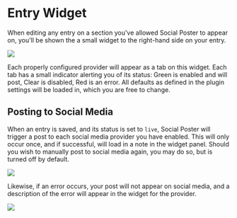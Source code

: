 # Entry Widget

When editing any entry on a section you've allowed Social Poster to appear on, you'll be shown the a small widget to the right-hand side on your entry.

![](https://raw.githubusercontent.com/engram-design/SocialPoster/master/screenshots/entry-edit.png)

Each properly configured provider will appear as a tab on this widget. Each tab has a small indicator alerting you of its status: Green is enabled and will post, Clear is disabled, Red is an error. All defaults as defined in the plugin settings will be loaded in, which you are free to change.

## Posting to Social Media

When an entry is saved, and its status is set to `live`, Social Poster will trigger a post to each social media provider you have enabled. This will only occur once, and if successful, will load in a note in the widget panel. Should you wish to manually post to social media again, you may do so, but is turned off by default.

![](https://raw.githubusercontent.com/engram-design/SocialPoster/master/screenshots/panel-warning.png)

Likewise, if an error occurs, your post will not appear on social media, and a description of the error will appear in the widget for the provider.

![](https://raw.githubusercontent.com/engram-design/SocialPoster/master/screenshots/panel-error.png)
